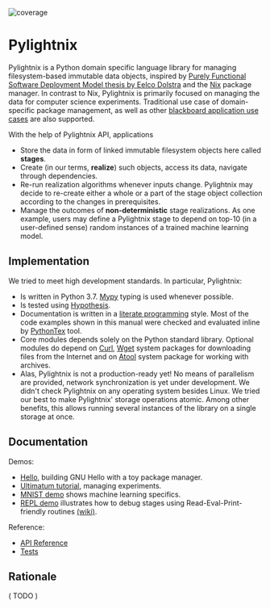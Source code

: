 ![coverage](https://codecov.io/gh/stagedml/pylightnix/branch/master/graph/badge.svg)

Pylightnix
==========

Pylightnix is a Python domain specific language library for managing
filesystem-based immutable data objects, inspired by
[Purely Functional Software Deployment Model thesis by Eelco Dolstra](https://edolstra.github.io/pubs/phd-thesis.pdf) and the [Nix](https://nixos.org) package manager. In contrast to Nix, Pylightnix
is primarily focused on managing the data for computer science experiments.
Traditional use case of domain-specific package management, as well as other
[blackboard application use cases](https://en.wikipedia.org/wiki/Blackboard_design_pattern) are also supported.

With the help of Pylightnix API, applications
* Store the data in form of linked immutable filesystem objects here
  called **stages**.
* Create (in our terms, **realize**) such objects, access its
  data, navigate through dependencies.
* Re-run realization algorithms whenever inputs change. Pylightnix
  may decide to re-create either a whole or a part of the stage object
  collection according to the changes in prerequisites.
* Manage the outcomes of **non-deterministic** stage realizations.
  As one example, users may define a Pylightnix stage to depend on top-10 (in
  a user-defined sense) random instances of a trained machine learning model.

Implementation
--------------

We tried to meet high development standards. In particular, Pylightnix:
* Is written in Python 3.7. [Mypy](http://mypy-lang.org/) typing is
  used whenever possible.
* Is tested using [Hypothesis](https://pypi.org/project/hypothesis/).
* Documentation is written in a [literate
  programming](ttps://en.wikipedia.org/wiki/Literate_programming) style. Most of
  the code examples shown in this manual were checked and evaluated inline by
  [PythonTex](https://github.com/gpoore/pythontex) tool.
* Core modules depends solely on the Python standard library. Optional modules
  do depend on [Curl](https://curl.se/),
  [Wget](https://www.gnu.org/software/wget/) system packages for downloading
  files from the Internet and on
  [Atool](https://www.nongnu.org/atool/) system package for working with
  archives.
* Alas, Pylightnix is not a production-ready yet! No means of parallelism
  are provided, network synchronization is yet under development. We didn't
  check Pylightnix on any operating system besides Linux. We tried our best
  to make Pylightnix' storage operations atomic. Among other benefits,
  this allows running several instances of the library on a single
  storage at once.

Documentation
-------------

Demos:

* [Hello](./docs/demos/HELLO.md), building GNU Hello with a toy package manager.
* [Ultimatum tutorial](https://github.com/grwlf/ultimatum-game/blob/master/docs/Pylightnix.md),
  managing experiments.
* [MNIST demo](./docs/demos/MNIST.md) shows machine learning specifics.
* [REPL demo](./docs/demos/REPL.md) illustrates how to debug stages using
  Read-Eval-Print-friendly routines
  [(wiki)](https://en.wikipedia.org/wiki/Read%E2%80%93eval%E2%80%93print_loop).

Reference:

* [API Reference](./docs/Reference.md)
* [Tests](./tests)


Rationale
---------


( TODO )



